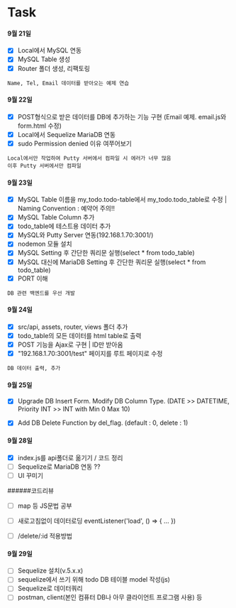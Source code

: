 # Task
#### 9월 21일
- [x] Local에서 MySQL 연동
- [x] MySQL Table 생성
- [x] Router 폴더 생성, 리팩토링

```
Name, Tel, Email 데이터를 받아오는 예제 연습
```

#### 9월 22일
- [x] POST형식으로 받은 데이터를 DB에 추가하는 기능 구현 (Email 예제. email.js와 form.html 수정)
- [x] Local에서 Sequelize MariaDB 연동
- [x] sudo Permission denied 이유 여쭈어보기

```
Local에서만 작업하여 Putty 서버에서 컴파일 시 에러가 너무 많음
이후 Putty 서버에서만 컴파일
```

#### 9월 23일
- [x] MySQL Table 이름을 my_todo.todo-table에서 my_todo.todo_table로 수정 | Naming Convention : 예약어 주의!!
- [x] MySQL Table Column 추가 
- [x] todo_table에 테스트용 데이터 추가
- [x] MySQL와 Putty Server 연동(192.168.1.70:3001/)
- [x] nodemon 모듈 설치
- [x] MySQL Setting 후 간단한 쿼리문 실행(select * from todo_table)
- [x] MySQL 대신에 MariaDB Setting 후 간단한 쿼리문 실행(select * from todo_table)
- [x] PORT 이해

```
DB 관련 백엔드를 우선 개발
```

#### 9월 24일
- [x] src/api, assets, router, views 폴더 추가
- [x] todo_table의 모든 데이터를 html table로 출력
- [x] POST 기능을 Ajax로 구현 | ID만 받아옴
- [x] "192.168.1.70:3001/test" 페이지를 루트 페이지로 수정

```
DB 데이터 출력, 추가
```

#### 9월 25일
- [x] Upgrade DB Insert Form. Modify DB Column Type. (DATE >> DATETIME, Priority INT >> INT with Min 0 Max 10)
- [x] Add DB Delete Function by del_flag. (default : 0, delete : 1)


#### 9월 28일
- [x] index.js를 api폴더로 옮기기 / 코드 정리
- [ ] Sequelize로 MariaDB 연동 ??
- [ ] UI 꾸미기

######코드리뷰
- [ ] map 등 JS문법 공부
- [ ] 새로고침없이 데이터로딩 eventListener('load', () => { ... })
- [ ] /delete/:id 적용방법


#### 9월 29일
- [ ] Sequelize 설치(v.5.x.x)
- [ ] sequelize에서 쓰기 위해 todo DB 테이블 model 작성(js)
- [ ] Sequelize로 데이터쿼리
- [ ] postman, client(본인 컴퓨터 DB나 아무 클라이언트 프로그램 사용) 등
